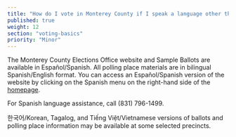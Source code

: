 ```yaml
---
title: "How do I vote in Monterey County if I speak a language other than English?"
published: true
weight: 12
section: "voting-basics"
priority: "Minor"
---
```


The Monterey County Elections Office website and Sample Ballots are available in Español/Spanish. All polling place materials are in bilingual Spanish/English format. You can access an Español/Spanish version of the website by clicking on the Spanish menu on the right-hand side of the [homepage](http://www.montereycountyelections.us/index.htm). 

For Spanish language assistance, call (831) 796-1499.  

한국어/Korean, Tagalog, and Tiếng Việt/Vietnamese versions of ballots and polling place information may be available at some selected precincts.  

